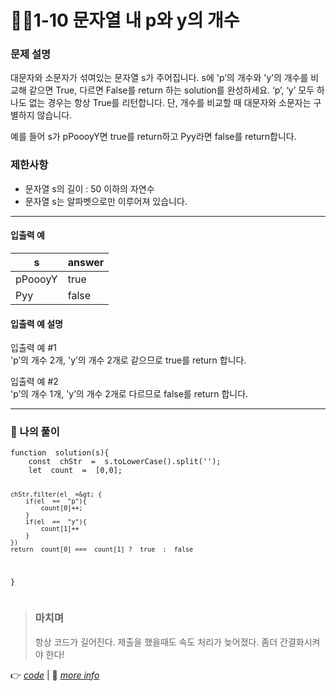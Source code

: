 <h1 id="👩‍💻1-10-문자열-내-p와-y의-개수">👩‍💻1-10 문자열 내 p와 y의 개수</h1>
<h3 id="문제-설명">문제 설명</h3>
<p>대문자와 소문자가 섞여있는 문자열 s가 주어집니다. s에 'p’의 개수와 'y’의 개수를 비교해 같으면 True, 다르면 False를 return 하는 solution를 완성하세요. ‘p’, ‘y’ 모두 하나도 없는 경우는 항상 True를 리턴합니다. 단, 개수를 비교할 때 대문자와 소문자는 구별하지 않습니다.</p>
<p>예를 들어 s가  pPoooyY면 true를 return하고  Pyy라면 false를 return합니다.</p>
<h3 id="제한사항">제한사항</h3>
<ul>
<li>문자열 s의 길이 : 50 이하의 자연수</li>
<li>문자열 s는 알파벳으로만 이루어져 있습니다.</li>
</ul>
<hr>
<h4 id="입출력-예">입출력 예</h4>

<table>
<thead>
<tr>
<th>s</th>
<th>answer</th>
</tr>
</thead>
<tbody>
<tr>
<td>pPoooyY</td>
<td>true</td>
</tr>
<tr>
<td>Pyy</td>
<td>false</td>
</tr>
</tbody>
</table><h4 id="입출력-예-설명">입출력 예 설명</h4>
<p>입출력 예 #1<br>
'p’의 개수 2개, 'y’의 개수 2개로 같으므로 true를 return 합니다.</p>
<p>입출력 예 #2<br>
'p’의 개수 1개, 'y’의 개수 2개로 다르므로 false를 return 합니다.</p>
<hr>
<h3 id="👤-나의-풀이">👤 나의 풀이</h3>
<pre class=" language-html"><code class="prism  language-html">function  solution(s){
	const  chStr  =  s.toLowerCase().split('');
	let  count  =  [0,0];

	chStr.filter(el  =&gt; {
		if(el  ==  "p"){
			count[0]++;
		}
		if(el  ==  "y"){
			count[1]++
		}
	})
	return  count[0] ===  count[1] ?  true  :  false
}
</code></pre>
<blockquote>
<h3 id="마치며">마치며</h3>
<p>항상 코드가 길어진다. 제출을 했을때도 속도 처리가 늦어졌다. 좀더 간결화시켜야 한다!</p>
</blockquote>
<p>👉 <a href="https://github.com/gay0ung/Algorithm/blob/master/PROGRAMMERS/LEVEL_01/%E2%9C%A8%20code-re/10_%EB%AC%B8%EC%9E%90%EC%97%B4%20%EB%82%B4%20p%EC%99%80%20y%EC%9D%98%20%EA%B0%9C%EC%88%98.html"><em>code</em></a> | 📝 <a href="https://github.com/gay0ung/TIL/blob/master/2020/08_AUGUST/0805.md"><em>more info</em></a></p>

